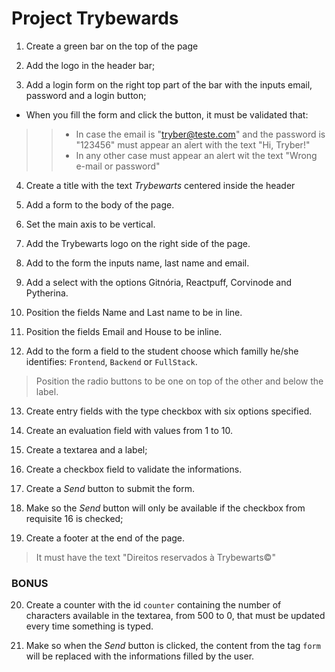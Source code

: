# Project Trybewards

1. Create a green bar on the top of the page

2. Add the logo in the header bar;

3. Add a login form on the right top part of the bar with the inputs email, password and a login button;

* When you fill the form and click the button, it must be validated that:
>>* In case the email is "tryber@teste.com" and the password is "123456" must appear an alert with the text "Hi, Tryber!"
>>* In any other case must appear an alert wit the text "Wrong e-mail or password"

4. Create a title with the text _Trybewarts_ centered inside the header

5. Add a form to the body of the page.

6. Set the main axis to be vertical.

7. Add the Trybewarts logo on the right side of the page.

8. Add to the form the inputs name, last name and email.

9. Add a select with the options Gitnória, Reactpuff, Corvinode and Pytherina.

10. Position the fields Name and Last name to be in line.

11. Position the fields Email and House to be inline.

12. Add to the form a field to the student choose which familly he/she identifies: `Frontend`, `Backend` or `FullStack`.

> Position the radio buttons to be one on top of the other and below the label.

13. Create entry fields with the type checkbox with six options specified.

14. Create an evaluation field with values from 1 to 10.

15. Create a textarea and a label;

16. Create a checkbox field to validate the informations.

17. Create a _Send_ button to submit the form.

18. Make so the _Send_ button will only be available if the checkbox from requisite 16 is checked;

19. Create a footer at the end of the page.

> It must have the text "Direitos reservados à Trybewarts©"

### BONUS

20. Create a counter with the id `counter` containing the number of characters available in the textarea, from 500 to 0, that must be updated every time something is typed.

21. Make so when the _Send_ button is clicked, the content from the tag `form` will be replaced with the informations filled by the user.

